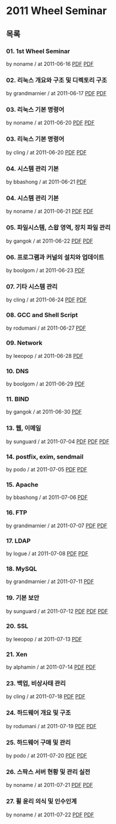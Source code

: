 # 2011 Wheel Seminar

## 목록

### 01. 1st Wheel Seminar

by noname / at 2011-06-16
[PDF](https://home.cdn.sparcs.org/seminars/noname-20110619-1.pdf)
[PDF](https://home.cdn.sparcs.org/seminars/noname-20110619-2.pptx)

### 02. 리눅스 개요와 구조 및 디렉토리 구조

by grandmarnier / at 2011-06-17
[PDF](https://home.cdn.sparcs.org/seminars/grandmarnier-20110617-1.pptx)
[PDF](https://home.cdn.sparcs.org/seminars/grandmarnier-20110617-2.pdf)

### 03. 리눅스 기본 명령어

by noname / at 2011-06-20
[PDF](https://home.cdn.sparcs.org/seminars/noname-20110624-1.pdf)
[PDF](https://home.cdn.sparcs.org/seminars/noname-20110624-2.pptx)

### 03. 리눅스 기본 명령어

by cling / at 2011-06-20
[PDF](https://home.cdn.sparcs.org/seminars/cling-20110620-1.pptx)
[PDF](https://home.cdn.sparcs.org/seminars/cling-20110620-2.pdf)

### 04. 시스템 관리 기본

by bbashong / at 2011-06-21
[PDF](https://home.cdn.sparcs.org/seminars/bbashong-20110622-1.pptx)

### 04. 시스템 관리 기본

by noname / at 2011-06-21
[PDF](https://home.cdn.sparcs.org/seminars/noname-20110624_1-1.pdf)
[PDF](https://home.cdn.sparcs.org/seminars/noname-20110624_1-2.pptx)

### 05. 파일시스템, 스왑 영역, 장치 파일 관리

by gangok / at 2011-06-22
[PDF](https://home.cdn.sparcs.org/seminars/gangok-20110623-1.pptx)
[PDF](https://home.cdn.sparcs.org/seminars/gangok-20110623-2.pdf)

### 06. 프로그램과 커널의 설치와 업데이트

by boolgom / at 2011-06-23
[PDF](https://home.cdn.sparcs.org/seminars/boolgom-20110624-1.pptx)

### 07. 기타 시스템 관리

by cling / at 2011-06-24
[PDF](https://home.cdn.sparcs.org/seminars/cling-20110624-1.pptx)
[PDF](https://home.cdn.sparcs.org/seminars/cling-20110624-2.pdf)

### 08. GCC and Shell Script

by rodumani / at 2011-06-27
[PDF](https://home.cdn.sparcs.org/seminars/rodumani-20110627-1.pptx)

### 09. Network

by leeopop / at 2011-06-28
[PDF](https://home.cdn.sparcs.org/seminars/leeopop-20110714-1.pdf)

### 10. DNS

by boolgom / at 2011-06-29
[PDF](https://home.cdn.sparcs.org/seminars/boolgom-20110629-1.pptx)

### 11. BIND

by gangok / at 2011-06-30
[PDF](https://home.cdn.sparcs.org/seminars/gangok-20110701-1.pptx)

### 13. 웹, 이메일

by sunguard / at 2011-07-04
[PDF](https://home.cdn.sparcs.org/seminars/sunguard-20110708-1.pdf)
[PDF](https://home.cdn.sparcs.org/seminars/sunguard-20110708-2.ppt)
[PDF](https://home.cdn.sparcs.org/seminars/sunguard-20110708-3.pptx)

### 14. postfix, exim, sendmail

by podo / at 2011-07-05
[PDF](https://home.cdn.sparcs.org/seminars/podo-20110722-1.pptx)
[PDF](https://home.cdn.sparcs.org/seminars/podo-20110722-2.pdf)

### 15. Apache

by bbashong / at 2011-07-06
[PDF](https://home.cdn.sparcs.org/seminars/bbashong-20110711_1-1.pptx)

### 16. FTP

by grandmarnier / at 2011-07-07
[PDF](https://home.cdn.sparcs.org/seminars/grandmarnier-20110707-1.pptx)
[PDF](https://home.cdn.sparcs.org/seminars/grandmarnier-20110707-2.pdf)

### 17. LDAP

by logue / at 2011-07-08
[PDF](https://home.cdn.sparcs.org/seminars/logue-20110711-1.pptx)
[PDF](https://home.cdn.sparcs.org/seminars/logue-20110711-2.pdf)

### 18. MySQL

by grandmarnier / at 2011-07-11
[PDF](https://home.cdn.sparcs.org/seminars/grandmarnier-20110711-1.pptx)

### 19. 기본 보안

by sunguard / at 2011-07-12
[PDF](https://home.cdn.sparcs.org/seminars/sunguard-20110723-1.pptx)
[PDF](https://home.cdn.sparcs.org/seminars/sunguard-20110723-2.ppt)
[PDF](https://home.cdn.sparcs.org/seminars/sunguard-20110723-3.pdf)

### 20. SSL

by leeopop / at 2011-07-13
[PDF](https://home.cdn.sparcs.org/seminars/leeopop-20110714_1-1.pdf)

### 21. Xen

by alphamin / at 2011-07-14
[PDF](https://home.cdn.sparcs.org/seminars/alphamin-20110715-1.pptx)
[PDF](https://home.cdn.sparcs.org/seminars/alphamin-20110715-2.pdf)

### 23. 백업, 비상사태 관리

by cling / at 2011-07-18
[PDF](https://home.cdn.sparcs.org/seminars/cling-20110718-1.pptx)
[PDF](https://home.cdn.sparcs.org/seminars/cling-20110718-2.pdf)

### 24. 하드웨어 개요 및 구조

by rodumani / at 2011-07-19
[PDF](https://home.cdn.sparcs.org/seminars/rodumani-20110723-1.ppt)
[PDF](https://home.cdn.sparcs.org/seminars/rodumani-20110723-2.pdf)

### 25. 하드웨어 구매 및 관리

by podo / at 2011-07-20
[PDF](https://home.cdn.sparcs.org/seminars/podo-20110722_1-1.pptx)
[PDF](https://home.cdn.sparcs.org/seminars/podo-20110722_1-2.pdf)

### 26. 스팍스 서버 현황 및 관리 실전

by noname / at 2011-07-21
[PDF](https://home.cdn.sparcs.org/seminars/noname-20110724-1.pdf)
[PDF](https://home.cdn.sparcs.org/seminars/noname-20110724-2.pptx)

### 27. 휠 윤리 의식 및 인수인계

by noname / at 2011-07-22
[PDF](https://home.cdn.sparcs.org/seminars/noname-20110724_1-1.pdf)
[PDF](https://home.cdn.sparcs.org/seminars/noname-20110724_1-2.pptx)
